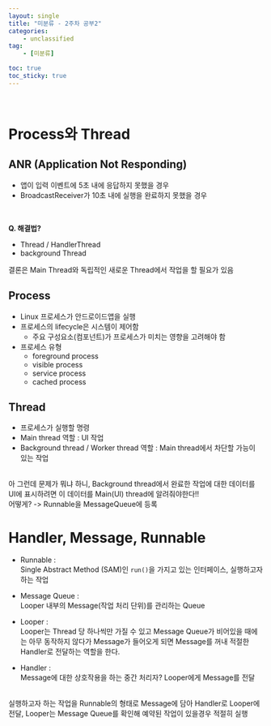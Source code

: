 ```yaml
---
layout: single
title: "미분류 - 2주차 공부2"
categories: 
    - unclassified
tag:
    - [미분류]

toc: true
toc_sticky: true
---
```


<br>

# Process와 Thread
## ANR (Application Not Responding)
- 앱이 입력 이벤트에 5초 내에 응답하지 못했을 경우
- BroadcastReceiver가 10초 내에 실행을 완료하지 못했을 경우
<br>

**Q. 해결법?** 
- Thread / HandlerThread
- background Thread

결론은 Main Thread와 독립적인 새로운 Thread에서 작업을 할 필요가 있음

## Process
- Linux 프로세스가 안드로이드앱을 실행
- 프로세스의 lifecycle은 시스템이 제어함
    + 주요 구성요소(컴포넌트)가 프로세스가 미치는 영향을 고려해야 함
- 프로세스 유형
    + foreground process
    + visible process
    + service process
    + cached process

## Thread
- 프로세스가 실행할 명령
- Main thread 역할 : UI 작업
- Background thread / Worker thread 역할 : Main thread에서 차단할 가능이 있는 작업

<br>
아 그런데 문제가 뭐냐 하니, Background thread에서 완료한 작업에 대한 데이터를 UI에 표시하려면 이 데이터를 Main(UI) thread에 알려줘야한다!!
<br>
어떻게? -> Runnable을 MessageQueue에 등록
<br>

# Handler, Message, Runnable
- Runnable :<br>
    Single Abstract Method (SAM)인 `run()`을 가지고 있는 인터페이스, 실행하고자 하는 작업

- Message Queue :<br>
Looper 내부의 Message(작업 처리 단위)를 관리하는 Queue

- Looper :<br>
Looper는 Thread 당 하나씩만 가질 수 있고 Message Queue가 비어있을 때에는 아무 동작하지 않다가 Message가 들어오게 되면 Message를 꺼내 적절한 Handler로 전달하는 역할을 한다.

- Handler :<br>
Message에 대한 상호작용을 하는 중간 처리자? Looper에게 Message를 전달

<br>
실행하고자 하는 작업을 Runnable의 형태로 Message에 담아 Handler로 Looper에 전달, Looper는 Message Queue를 확인해 예약된 작업이 있을경우 적절히 실행